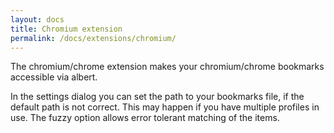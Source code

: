 ```yaml
---
layout: docs
title: Chromium extension
permalink: /docs/extensions/chromium/
---
```


The chromium/chrome extension makes your chromium/chrome bookmarks accessible via albert.

In the settings dialog you can set the path to your bookmarks file, if the default path is not correct. This may happen if you have multiple profiles in use. The fuzzy option allows error tolerant matching of the items.

